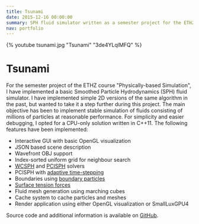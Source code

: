 ```yaml
---
title: Tsunami
date: 2015-12-16 00:00:00
summary: SPH fluid simulator written as a semester project for the ETHZ course "Physically-based Simulation" in 2015.
nav: portfolio
---
```


{% youtube tsunami.jpg "Tsunami" "3de4YLqlMFQ" %}

# Tsunami

For the semester project of the ETHZ course "Physically-based Simulation", I have implemented a basic Smoothed Particle Hydrodynamics (SPH) fluid simulator. I have implemented simple 2D versions of the same algorithm in the past, but wanted to take it a step further during this project. The main objective has been to implement stable simulation of fluids consisting of millions of particles at reasonable performance. For simplicity and easier debugging, I opted for a CPU-only solution written in C++11. The following features have been implemented:

- Interactive GUI with basic OpenGL visualization
- JSON based scene description
- Wavefront OBJ support
- Index-sorted uniform grid for neighbour search
- [WCSPH](http://cg.informatik.uni-freiburg.de/publications/2007_SCA_SPH.pdf) and [PCISPH](https://graphics.ethz.ch/~sobarbar/papers/Sol09/Sol09.pdf) solvers
- PCISPH with [adaptive time-stepping](http://cg.informatik.uni-freiburg.de/publications/2010_VRIPHYS_boundaryHandling.pdf)
- Boundaries using [boundary particles](http://cg.informatik.uni-freiburg.de/publications/2012_SIGGRAPH_rigidFluidCoupling.pdf)
- [Surface tension forces](http://cg.informatik.uni-freiburg.de/publications/2013_SIGGRAPHASIA_surfaceTensionAdhesion.pdf)
- Fluid mesh generation using marching cubes
- Cache system to cache particles and meshes
- Render application using either OpenGL visualization or SmallLuxGPU4

Source code and additional information is available on [GitHub](https://github.com/westlicht/pbsproject).
